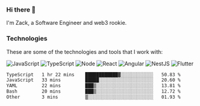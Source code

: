 ### Hi there 👋
I'm Zack, a Software Engineer and web3 rookie.

### Technologies
These are some of the technologies and tools that I work with:

![JavaScript](https://img.shields.io/badge/JavaScript-323330.svg?logo=javascript&logoColor=F7DF1E) 
![TypeScript](https://img.shields.io/badge/TypeScript-007ACC.svg?logo=typescript&logoColor=white) 
![Node](https://img.shields.io/badge/Node.js-43853D.svg?logo=node.js&logoColor=white)
![React](https://img.shields.io/badge/React-20232a.svg?logo=react&logoColor=61DAFB) 
![Angular](https://img.shields.io/badge/Angular-E23237.svg?logo=angularjs&logoColor=white)
![NestJS](https://img.shields.io/badge/NestJS-E0234E?logo=nestjs&logoColor=white)
![Flutter](https://img.shields.io/badge/Flutter-02569B.svg?logo=flutter&logoColor=white)

<!--START_SECTION:waka-->

```txt
TypeScript   1 hr 22 mins    ████████████▓░░░░░░░░░░░░   50.83 %
JavaScript   33 mins         █████░░░░░░░░░░░░░░░░░░░░   20.60 %
YAML         22 mins         ███▒░░░░░░░░░░░░░░░░░░░░░   13.81 %
Bash         20 mins         ███▒░░░░░░░░░░░░░░░░░░░░░   12.72 %
Other        3 mins          ▒░░░░░░░░░░░░░░░░░░░░░░░░   01.93 %
```

<!--END_SECTION:waka-->
